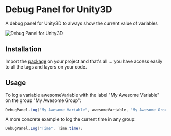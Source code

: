 # Debug Panel for Unity3D

A debug panel for Unity3D to always show the current value of variables

![Debug Panel for Unity3D](https://i.imgur.com/63zOXly.png)

## Installation

Import the [package](https://github.com/nicoplv/debug-panel/raw/master/DebugPanel.unitypackage) on your project and that's all ... you have access easily to all the tags and layers on your code.

## Usage
To log a variable awesomeVariable with the label "My Awesome Variable" on the group "My Awesome Group":
```C#
DebugPanel.Log("My Awesome Variable", awesomeVariable, "My Awesome Group");
```

A more concrete example to log the current time in any group:
```C#
DebugPanel.Log("Time", Time.time);
```